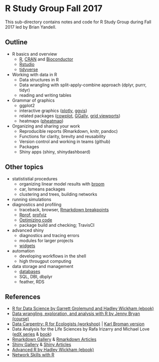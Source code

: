 # R Study Group Fall 2017

This sub-directory contains notes and code for R Study Group during Fall 2017 led by Brian Yandell. 

## Outline

- R basics and overview
    + [R](https://www.r-project.org/), [CRAN](https://cran.r-project.org/) and [Bioconductor](http://bioconductor.org)
    + [Rstudio](http://www.rstudio.com)
    + [tidyverse](http://tidyverse.org/)
- Working with data in R
    + Data structures in R
    + Data wrangling with split-apply-combine approach (dplyr, purrr, tidyr)
    + reading and writing tables
- Grammar of graphics
    + ggplot2
    + interactive graphics ([plotly](https://plot.ly/ggplot2/), [ggvis](http://blog.revolutionanalytics.com/2014/06/interactive-web-ready-ggplot2-style-graphics-with-ggvis.html))
    + related packages ([cowplot](https://github.com/wilkelab/cowplot), [GGally](https://ggobi.github.io/ggally/), [grid viewports](https://stat.ethz.ch/R-manual/R-devel/library/grid/doc/viewports.pdf))
    + heatmaps ([pheatmap](https://github.com/raivokolde/pheatmap))
- Organizing and sharing your work
    + Reproducible reports (Rmarkdown, knitr, pandoc)
    + Functions for clarity, brevity and reusability
    + Version control and working in teams (github)
    + Packages
    + Shiny apps (shiny, shinydashboard)

## Other topics

- statististial procedures
    + organizing linear model results with [broom](https://github.com/tidyverse/broom)
    + car, lsmeans packages
    + clustering and trees, building networks
- running simulations
- diagnostics and profiling
    + traceback, browser, [Rmarkdown breakpoints](https://support.rstudio.com/hc/en-us/articles/205612627-Debugging-with-RStudio)
    + [Rprof](https://www.r-bloggers.com/profiling-r-code/), [profviz](https://rstudio.github.io/profvis/)
    + [Optimizing code](http://adv-r.had.co.nz/Profiling.html)
    + package build and checking; TravisCI
- advanced shiny
    + diagnostics and tracing errors
    + modules for larger projects
    + [widgets](http://shiny.rstudio.com/gallery/widget-gallery.html)
- automation
    + developing workflows in the shell
    + high througput computing
- data storage and management
    + [databases](https://db.rstudio.com/)
    + SQL, DBI, dbplyr
    + feather, RDS

## References

- [R for Data Science by Garrett Grolemund and Hadley Wickham (ebook)](http://r4ds.had.co.nz/)
- [Data wrangling, exploration, and analysis with R by Jenny Bryan (course)](http://stat545.com/)
- [Data Carpentry: R for Ecologists (workshop)](http://www.datacarpentry.org/R-ecology-lesson/) | [Karl Broman version](http://kbroman.org/datacarpentry_R_2017-01-10/)
- Data Analysis for the Life Sciences by Rafa Irizarry and Michael Love ([edX series](https://www.edx.org/xseries/data-analysis-life-sciences) & [book](https://leanpub.com/dataanalysisforthelifesciences))
- [Rmarkdown Gallery](http://rmarkdown.rstudio.com/gallery.html) & [Rmarkdown Articles](http://rmarkdown.rstudio.com/articles.html) 
- [Shiny Gallery](http://shiny.rstudio.com/gallery/) & [Shiny Articles](http://shiny.rstudio.com/articles/)
- [Advanced R by Hadley Wickham (ebook)](http://adv-r.had.co.nz/)
- [Network Skills with R](http://www.stat.wisc.edu/network-skills)

